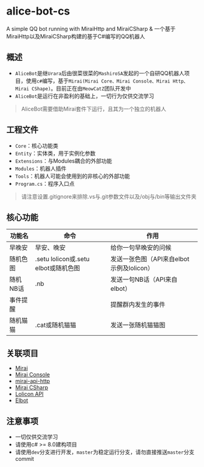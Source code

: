# alice-bot-cs
A simple QQ bot running with MiraiHttp and MiraiCSharp & 一个基于MiraiHttp以及MiraiCSharp构建的基于C#编写的QQ机器人

## 概述
- `AliceBot`是继`Urara`后由很菜很菜的`MashiroSA`发起的一个自研QQ机器人项目，使用`c#`编写，基于`Mirai(Mirai Core、Mirai Console、Mirai Http、Mirai CShape)`。目前正在由`MeowCatZ`团队开发中
- `AliceBot`是运行在非盈利的基础上，一切行为仅供交流学习
> AliceBot需要借助Mirai套件下运行，且其为一个独立的机器人

## 工程文件
- `Core`：核心功能类
- `Entity`：实体类，用于实例化参数
- `Extensions`：与Modules耦合的外部功能
- `Modules`：机器人插件
- `Tools`：机器人可能会使用到的非核心的外部功能
- `Program.cs`：程序入口点
> 请注意设置.gitignore来排除.vs与.git参数文件以及/obj与/bin等输出文件夹

## 核心功能
| 功能名 | 命令 | 作用 |
| ---- | ---- | ---- |
| 早晚安 | 早安、晚安 | 给你一句早晚安的问候 |
| 随机色图 | .setu lolicon或.setu elbot或随机色图 | 发送一张色图（API来自elbot示例及lolicon） |
| 随机NB话 | .nb | 发送一句NB话（API来自elbot） |
| 事件提醒 | | 提醒群内发生的事件 |
| 随机猫猫 | .cat或随机猫猫 | 发送一张随机猫猫图 |

## 关联项目
- [Mirai](https://github.com/mamoe/mirai)
- [Mirai Console](https://github.com/mamoe/mirai-console)
- [mirai-api-http](https://github.com/project-mirai/mirai-api-http)
- [Mirai CSharp](https://github.com/Executor-Cheng/Mirai-CSharp)
- [Lolicon API](https://api.lolicon.app/)
- [Elbot](https://github.com/YunYouJun/el-bot)

## 注意事项
- 一切仅供交流学习
- 请使用c# >= 8.0建构项目
- 请使用`dev`分支进行开发，`master`为稳定运行分支，请勿直接推送`master`分支commit